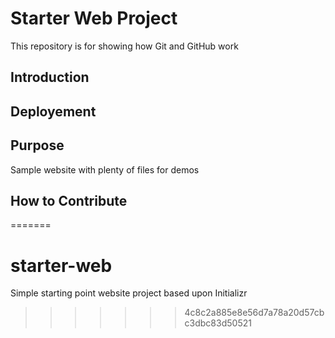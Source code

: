 
# Starter Web Project

This repository is for showing how Git and GitHub work
## Introduction
## Deployement

## Purpose

Sample website with plenty of files for demos

## How to Contribute
=======
# starter-web
Simple starting point website project based upon Initializr
>>>>>>> 4c8c2a885e8e56d7a78a20d57cbc3dbc83d50521
